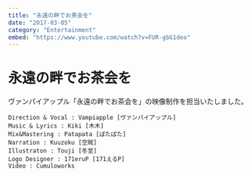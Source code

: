 ```yaml
---
title: "永遠の畔でお茶会を"
date: "2017-03-05"
category: "Entertainment"
embed: "https://www.youtube.com/watch?v=FUR-gbG1deo"
---
```


# 永遠の畔でお茶会を

ヴァンパイアップル「永遠の畔でお茶会を」の映像制作を担当いたしました。

```plaintext
Direction & Vocal : Vampiapple [ヴァンパイアップル]
Music & Lyrics : Kiki [木木]
Mix&Mastering : Patapata [ぱたぱた]
Narration : Kuuzoku [空賊]
Illustraton : Touji [冬至]
Logo Designer : 171eruP [171えるP]
Video : Cumuloworks 
```
